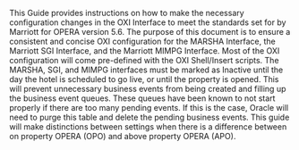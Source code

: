 This Guide provides instructions on how to make the necessary configuration changes in the OXI Interface to meet the standards set for by Marriott for OPERA version 5.6. The purpose of this document is to ensure a consistent and concise OXI configuration for the MARSHA Interface, the Marriott SGI Interface, and the Marriott MIMPG Interface. Most of the OXI configuration will come pre-defined with the OXI Shell/Insert scripts. The MARSHA, SGI, and MIMPG interfaces must be marked as Inactive until the day the hotel is scheduled to go live, or until the property is opened. This will prevent unnecessary business events from being created and filling up the business event queues. These queues have been known to not start properly if there are too many pending events. If this is the case, Oracle will need to purge this table and delete the pending business events. This guide will make distinctions between settings when there is a difference between on property OPERA (OPO) and above property OPERA (APO).
